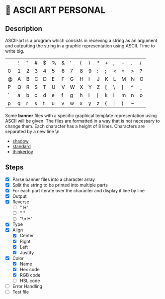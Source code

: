 #   🎨 ASCII ART PERSONAL
##  Description
ASCII-art is a program which consists in receiving a string as an argument and outputting the string in a graphic representation using ASCII. Time to write big.

<center>

| | | | | | | | | | | | | | | | |
|-|-|-|-|-|-|-|-|-|-|-|-|-|-|-|-|
|   |    !	|   "	|   #	|   $	|   %	|   &	|   '	|   (	|   )	|   *	|   +	|   ,	|   -	|   .	|   /
0	|   1	|   2	|   3	|   4	|   5	|   6	|   7	|   8	|   9	|   :	|   ;	|   <	|   =	|   >	|   ?
@	|   A	|   B	|   C	|   D	|   E	|   F	|   G	|   H	|   I	|   J	|   K	|   L	|   M	|   N	|   O
P	|   Q	|   R	|   S	|   T	|   U	|   V	|   W	|   X	|   Y	|   Z	|   [	|   \	|   ]	|   ^	|   _
`	|   a	|   b	|   c	|   d	|   e	|   f	|   g	|   h	|   i	|   j	|   k	|   l	|   m	|   n	|   o
p	|   q	|   r	|   s	|   t	|   u	|   v	|   w	|   x	|   y	|   z	|   {	|   \|	|   }	|   ~	|   

</center>

Some **banner** files with a specific graphical template representation using ASCII will be given. The files are formatted in a way that is not necessary to change them. Each character has a height of 8 lines. Characters are separated by a new line \n.
+   [shadow](templates/shadow.txt)
+   [standard](templates/standard.txt)
+   [thinkertoy](templates/thinkertoy.txt)

##  Steps
+   [x] Parse banner files into a character array
+   [x] Split the string to be printed into multiple parts
+   [x] For each part iterate over the character and display it line by line
+   [x] Output
+   [x] Reverse
    +   [ ] " H"
    +   [ ] "  "
    +   [ ] "\n H"
+   [x] Type
+   [x] Align
    +   [x] Center
    +   [x] Right
    +   [x] Left
    +   [x] Justify
+   [x] Color
    +   [x] Name
    +   [x] Hex code
    +   [x] RGB code
    +   [ ] HSL code
+   [ ] Error Handling
+   [ ] Test file